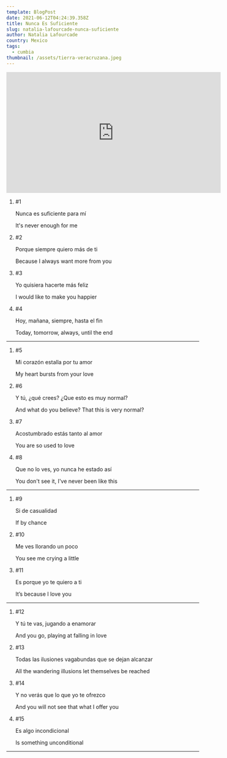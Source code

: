 ```yaml
---
template: BlogPost
date: 2021-06-12T04:24:39.358Z
title: Nunca Es Suficiente
slug: natalia-lafourcade-nunca-suficiente
author: Natalia Lafourcade
country: Mexico
tags:
  - cumbia
thumbnail: /assets/tierra-veracruzana.jpeg
---
```

<iframe width="560" height="315" src="https://www.youtube.com/embed/k76BgIb89-s" frameborder="0" allow="accelerometer; autoplay; encrypted-media; gyroscope; picture-in-picture" allowfullscreen></iframe>

1. \#1

   Nunca es suficiente para mí

   It's never enough for me
2. \#2

   Porque siempre quiero más de ti

   Because I always want more from you
3. \#3

   Yo quisiera hacerte más feliz

   I would like to make you happier
4. \#4

   Hoy, mañana, siempre, hasta el fin

   Today, tomorrow, always, until the end
***

1. \#5

   Mi corazón estalla por tu amor

   My heart bursts from your love
2. \#6

   Y tú, ¿qué crees? ¿Que esto es muy normal?

   And what do you believe? That this is very normal?
3. \#7

   Acostumbrado estás tanto al amor

   You are so used to love
4. \#8

   Que no lo ves, yo nunca he estado así

   You don't see it, I've never been like this
***

1. \#9

   Si de casualidad

   If by chance
2. \#10

   Me ves llorando un poco

   You see me crying a little
3. \#11

   Es porque yo te quiero a ti

   It’s because I love you
***

1. \#12

   Y tú te vas, jugando a enamorar

   And you go, playing at falling in love
2. \#13

   Todas las ilusiones vagabundas que se dejan alcanzar

   All the wandering illusions let themselves be reached
3. \#14

   Y no verás que lo que yo te ofrezco

   And you will not see that what I offer you
4. \#15

   Es algo incondicional

   Is something unconditional
***